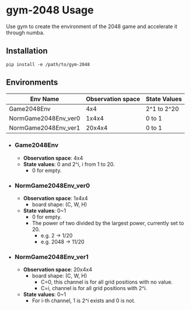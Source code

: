 # gym-2048 Usage
Use gym to create the environment of the 2048 game and accelerate it through numba.
## Installation
```
pip install -e /path/to/gym-2048
```
## Environments
|Env Name|Observation space|State Values|
|-|-|-|
|Game2048Env|4x4|2^1 to 2^20|
|NormGame2048Env_ver0|1x4x4|0 to 1|
|NormGame2048Env_ver1|20x4x4|0 to 1|

- ### Game2048Env
  - **Observation space**: 4x4
  - **State values**: 0 and 2^i, i from 1 to 20.
    - 0 for empty.
- ### NormGame2048Env_ver0
  - **Observation space**: 1x4x4
    - board shape: (C, W, H)
  - **State values**: 0~1
    - 0 for empty.
    - The power of two divided by the largest power, currently set to 20.
      - e.g. 2 -> 1/20
      - e.g. 2048 -> 11/20
- ### NormGame2048Env_ver1
  - **Observation space**: 20x4x4
    - board shape: (C, W, H)
      - C=0, this channel is for all grid positions with no value.
      - C=i, channel is for all grid positions with 2^i.
  - **State values**: 0~1
    - For i-th channel, 1 is 2^i exists and 0 is not.


